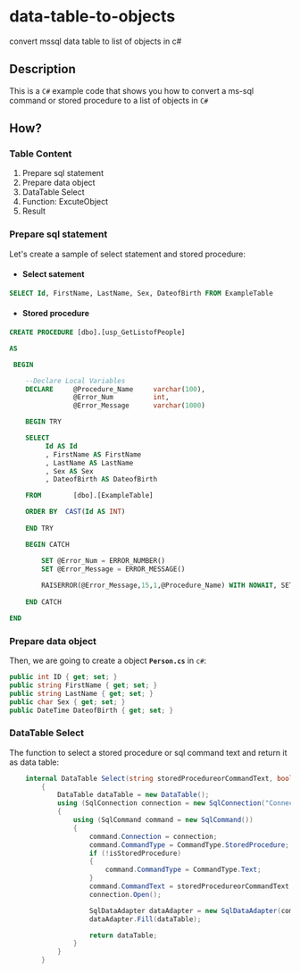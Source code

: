 # data-table-to-objects
convert mssql data table to list of objects in c#
## Description
This is a `C#` example code that shows you how to convert a ms-sql command or stored procedure to a list of objects in `C#`

## How?
### Table Content
1. Prepare sql statement
2. Prepare data object
3. DataTable Select
4. Function: ExcuteObject
5. Result

### Prepare sql statement
Let's create a sample of select statement and stored procedure:
* #### Select satement
```sql
SELECT Id, FirstName, LastName, Sex, DateofBirth FROM ExampleTable
```
* #### Stored procedure
```sql
CREATE PROCEDURE [dbo].[usp_GetListofPeople]  

AS

 BEGIN

	--Declare Local Variables
	DECLARE		@Procedure_Name     varchar(100),
                @Error_Num          int,
                @Error_Message      varchar(1000)

	BEGIN TRY

	SELECT  
		 Id AS Id
		 , FirstName AS FirstName
		 , LastName AS LastName
		 , Sex AS Sex
		 , DateofBirth AS DateofBirth

	FROM		[dbo].[ExampleTable]

	ORDER BY  CAST(Id AS INT)
		
	END TRY

	BEGIN CATCH

		SET @Error_Num = ERROR_NUMBER()
		SET @Error_Message = ERROR_MESSAGE()
	    
		RAISERROR(@Error_Message,15,1,@Procedure_Name) WITH NOWAIT, SETERROR
	    
	END CATCH

END
```
### Prepare data object
Then, we are going to create a object <b>`Person.cs`</b> in `c#`:
```c#
public int ID { get; set; }
public string FirstName { get; set; }
public string LastName { get; set; }
public char Sex { get; set; }
public DateTime DateofBirth { get; set; }
```
### DataTable Select
The function to select a stored procedure or sql command text and return it as data table:
```c#
	internal DataTable Select(string storedProcedureorCommandText, bool isStoredProcedure = true)
        {
            DataTable dataTable = new DataTable();
            using (SqlConnection connection = new SqlConnection("ConnectionString"))
            {
                using (SqlCommand command = new SqlCommand())
                {
                    command.Connection = connection;
                    command.CommandType = CommandType.StoredProcedure;
                    if (!isStoredProcedure)
                    {
                        command.CommandType = CommandType.Text;
                    }
                    command.CommandText = storedProcedureorCommandText;
                    connection.Open();

                    SqlDataAdapter dataAdapter = new SqlDataAdapter(command);
                    dataAdapter.Fill(dataTable);

                    return dataTable;
                }
            }
        }
```
